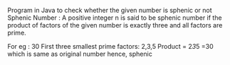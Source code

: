 Program in Java to check whether the given number is sphenic or not 
Sphenic Number : A positive integer n is said to be sphenic number if the product of factors of the given number is exactly three and all factors are prime. 

For eg : 30
First three smallest prime factors: 2,3,5 
Product = 2*3*5 =30 which is same as original number hence, sphenic
